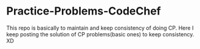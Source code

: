 # Practice-Problems-CodeChef
This repo is basically to maintain and keep consistency of doing CP.
Here I keep posting the solution of CP problems(basic ones) to keep consistency. XD
